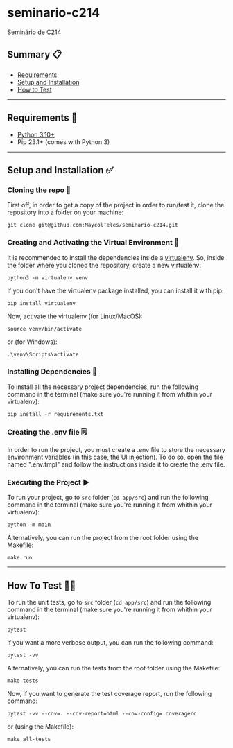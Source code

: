 # seminario-c214
Seminário de C214

## Summary :clipboard:

* [Requirements](#requirements)
* [Setup and Installation](#setup-installation)
* [How to Test](#how-to-test)

*********************
##  Requirements :pencil: <a name="requirements"></a>

* [Python 3.10+](https://www.python.org/)
* Pip 23.1+ (comes with Python 3)

*********************
##  Setup and Installation :white_check_mark: <a name="setup-installation"></a>

### Cloning the repo :file_folder:
First off, in order to get a copy of the project in order to run/test it, clone the repository into a folder on your machine:

```
git clone git@github.com:MaycolTeles/seminario-c214.git
```

### Creating and Activating the Virtual Environment :open_file_folder:
It is recommended to install the dependencies inside a [virtualenv](https://docs.python.org/3/tutorial/venv.html). So, inside the folder where you cloned the repository, create a new virtualenv:

```
python3 -m virtualenv venv
```

If you don't have the virtualenv package installed, you can install it with pip:

```
pip install virtualenv
```
    
Now, activate the virtualenv (for Linux/MacOS):

```
source venv/bin/activate
```

or (for Windows):

```
.\venv\Scripts\activate
```

### Installing Dependencies :wrench:
To install all the necessary project dependencies, run the following command in the terminal (make sure you're running it from whithin your virtualenv):

```
pip install -r requirements.txt
```

### Creating the .env file :spiral_notepad:
In order to run the project, you must create a .env file to store the necessary environment variables (in this case, the UI injection).
To do so, open the file named ".env.tmpl" and follow the instructions inside it to create the .env file.

### Executing the Project :arrow_forward:
To run your project, go to `src` folder (`cd app/src`) and run the following command in the terminal (make sure you're running it from whithin your virtualenv):

```
python -m main
```

Alternatively, you can run the project from the root folder using the Makefile:

```
make run
```

*********************

## How To Test :man_technologist: <a name="how-to-test"></a>

To run the unit tests, go to `src` folder (`cd app/src`) and run the following command in the terminal (make sure you're running it from whithin your virtualenv):

```
pytest
```

if you want a more verbose output, you can run the following command:

```
pytest -vv
```

Alternatively, you can run the tests from the root folder using the Makefile:

```
make tests
```

Now, if you want to generate the test coverage report, run the following command:

```
pytest -vv --cov=. --cov-report=html --cov-config=.coveragerc
```

or (using the Makefile):

```
make all-tests
```
